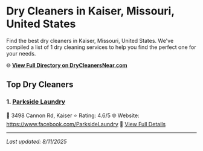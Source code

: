 # Dry Cleaners in Kaiser, Missouri, United States

Find the best dry cleaners in Kaiser, Missouri, United States. We've compiled a list of 1 dry cleaning services to help you find the perfect one for your needs.

🌐 **[View Full Directory on DryCleanersNear.com](https://drycleanersnear.com/city/US/Missouri/Kaiser)**

## Top Dry Cleaners

### 1. [Parkside Laundry](https://drycleanersnear.com/dryCleaner/688d7124eedd882ede90be12/parkside-laundry)
📍 3498 Cannon Rd, Kaiser
⭐ Rating: 4.6/5
🌐 Website: https://www.facebook.com/ParksideLaundry
🔗 [View Full Details](https://drycleanersnear.com/dryCleaner/688d7124eedd882ede90be12/parkside-laundry)


---

*Last updated: 8/11/2025*
